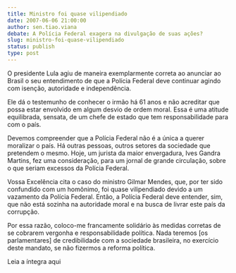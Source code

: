 ```yaml
---
title: Ministro foi quase vilipendiado
date: 2007-06-06 21:00:00
author: sen.tiao.viana
debate: A Polícia Federal exagera na divulgação de suas ações?
slug: ministro-foi-quase-vilipendiado
status: publish 
type: post
---
```


  

O presidente Lula agiu de maneira exemplarmente correta ao anunciar ao Brasil o seu entendimento de que a Polícia Federal deve continuar agindo com isenção, autoridade e independência.  

  

Ele dá o testemunho de conhecer o irmão há 61 anos e não acreditar que possa estar envolvido em algum desvio de ordem moral. Essa é uma atitude equilibrada, sensata, de um chefe de estado que tem responsabilidade para com o país.  

  

Devemos compreender que a Polícia Federal não é a única a querer moralizar o país. Há outras pessoas, outros setores da sociedade que pretendem o mesmo. Hoje, um jurista da maior envergadura, Ives Gandra Martins, fez uma consideração, para um jornal de grande circulação, sobre o que seriam excessos da Polícia Federal.  

  

Vossa Excelência cita o caso do ministro Gilmar Mendes, que, por ter sido confundido com um homônimo, foi quase vilipendiado devido a um vazamento da Polícia Federal. Então, a Polícia Federal deve entender, sim, que não está sozinha na autoridade moral e na busca de livrar este país da corrupção.  

  

Por essa razão, coloco-me francamente solidário às medidas corretas de se cobrarem vergonha e responsabilidade política. Nada teremos [os parlamentares] de credibilidade com a sociedade brasileira, no exercício deste mandato, se não fizermos a reforma política.  

  

Leia a íntegra aqui
